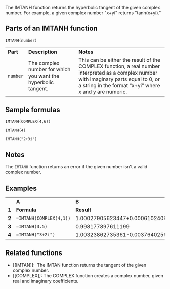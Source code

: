 The IMTANH function returns the hyperbolic tangent of the given complex number. For example, a given complex number "x+yi" returns "tanh(x+yi)."

Parts of an IMTANH function
---------------------------

`IMTANH(number)`

|  |  |  |
| --- | --- | --- |
| **Part** | **Description** | **Notes** |
| `number` | The complex number for which you want the hyperbolic tangent. | This can be either the result of the COMPLEX function, a real number interpreted as a complex number with imaginary parts equal to 0, or a string in the format “x+yi” where x and y are numeric. |

Sample formulas
---------------

`IMTANH(COMPLEX(4,6))`

`IMTANH(4)`

`IMTANH("2+3i")`

Notes
-----

The `IMTANH` function returns an error if the given number isn't a valid complex number.

Examples
--------

|  |  |  |
| --- | --- | --- |
|  | **A** | **B** |
| **1** | **Formula** | **Result** |
| **2** | `=IMTANH(COMPLEX(4,1))` | 1.00027905623447+0.00061024092137626i |
| **3** | `=IMTANH(3.5)` | 0.998177897611199 |
| **4** | `=IMTANH("3+2i")` | 1.00323862735361-0.00376402564150425i |

Related functions
-----------------

* [[IMTAN]]:  The IMTAN function returns the tangent of the given complex number.
* [[COMPLEX]]: The COMPLEX function creates a complex number, given real and imaginary coefficients.